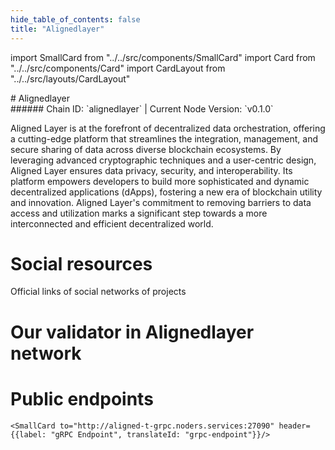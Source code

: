 ```yaml
---
hide_table_of_contents: false
title: "Alignedlayer"
---
```


import SmallCard from "../../src/components/SmallCard"
import Card from "../../src/components/Card"
import CardLayout from "../../src/layouts/CardLayout"

<div class="h1-with-icon icon-alignedlayer">
# Alignedlayer
</div>
###### Chain ID: `alignedlayer` | Current Node Version: `v0.1.0`


Aligned Layer is at the forefront of decentralized data orchestration, offering a cutting-edge platform that streamlines the integration, management, and secure sharing of data across diverse blockchain ecosystems. By leveraging advanced cryptographic techniques and a user-centric design, Aligned Layer ensures data privacy, security, and interoperability. Its platform empowers developers to build more sophisticated and dynamic decentralized applications (dApps), fostering a new era of blockchain utility and innovation. Aligned Layer's commitment to removing barriers to data access and utilization marks a significant step towards a more interconnected and efficient decentralized world.

# Social resources
Official links of social networks of projects

<CardLayout autoFitEnabled={false}>
    <SmallCard to="https://alignedlayer.com/" header={{label: "Website", translateId: "social-telegram"}} iconPath="img/website-icon.svg"/>
    <SmallCard to="https://github.com/yetanotherco/aligned_layer_tendermint" header={{label: "GitHub", translateId: "social-telegram"}} iconPath="img/github-icon.svg"/>
    <SmallCard to="https://discord.com/invite/WrgR6YsS" header={{label: "Discord", translateId: "social-telegram"}} iconPath="img/discord-icon.svg"/>
    <SmallCard to="https://twitter.com/alignedlayer" header={{label: "X", translateId: "social-telegram"}} iconPath="img/x-icon.svg"/>
    <SmallCard to="https://t.me/aligned_layer" header={{label: "Telegram", translateId: "social-telegram"}} iconPath="img/telegram-icon.svg"/>
</CardLayout>

# Our validator in Alignedlayer network

<CardLayout autoFitEnabled={true}>
    <Card
        to="https://testnet.alignedlayer.explorers.guru/validator/alignedvaloper1fu5vtujxarn3wuhhuqkz2dwd46feshdvt8frpr"
        header={{
            label: "[NODERS]TEAM",
            translateId: "development-setup",
        }}
        body={{
            label: "Trusted blockchain validator",
        }}
        iconPath="img/kotlin-icon.svg"
    />
</CardLayout>

# Public endpoints

<CardLayout autoFitEnabled={true}>
    <SmallCard to="https://aligned-t-rpc.noders.services" header={{label: "RPC Endpoint", translateId: "rpc-endpoint"}}/>
    <SmallCard to="https://aligned-t-api.noders.services" header={{label: "API Endpoint", translateId: "api-endpoint"}}/>
    
    <SmallCard to="http://aligned-t-grpc.noders.services:27090" header={{label: "gRPC Endpoint", translateId: "grpc-endpoint"}}/>
</CardLayout>
